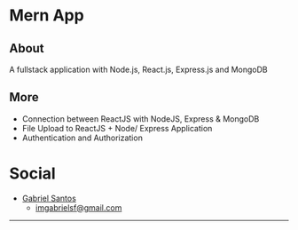 # Mern App

## About
 A fullstack application with Node.js, React.js, Express.js and MongoDB

## More
* Connection between ReactJS with NodeJS, Express & MongoDB
* File Upload to ReactJS + Node/ Express Application
* Authentication and Authorization

# Social
* [Gabriel Santos](https://www.linkedin.com/in/gabriel-santos-farias/)
  * <imgabrielsf@gmail.com>
<hr/>

